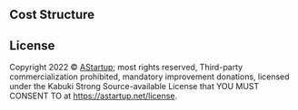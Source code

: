 ## Cost Structure



## License

Copyright 2022 © [AStartup](https://astartup.net); most rights reserved, Third-party commercialization prohibited, mandatory improvement donations, licensed under the Kabuki Strong Source-available License that YOU MUST CONSENT TO at <https://astartup.net/license>.
